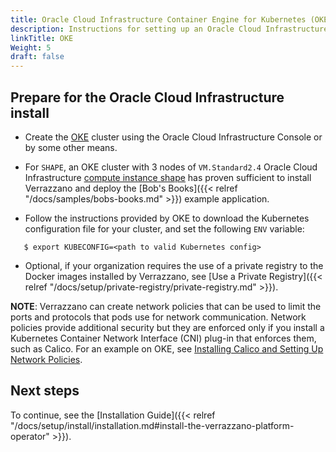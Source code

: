 ```yaml
---
title: Oracle Cloud Infrastructure Container Engine for Kubernetes (OKE)
description: Instructions for setting up an Oracle Cloud Infrastructure Container Engine for Kubernetes (OKE) cluster for Verrazzano
linkTitle: OKE
Weight: 5
draft: false
---
```


## Prepare for the Oracle Cloud Infrastructure install

* Create the [OKE](https://docs.cloud.oracle.com/en-us/iaas/Content/ContEng/Concepts/contengoverview.htm) cluster using the Oracle Cloud Infrastructure Console or by some other means.  

* For `SHAPE`, an OKE cluster with 3 nodes of `VM.Standard2.4` Oracle Cloud Infrastructure [compute instance shape](https://www.oracle.com/cloud/compute/virtual-machines.html) has proven sufficient to install Verrazzano and deploy the [Bob's Books]({{< relref "/docs/samples/bobs-books.md" >}}) example application.

* Follow the instructions provided by OKE to download the Kubernetes configuration file for your cluster, and set the following `ENV` variable:

```
   $ export KUBECONFIG=<path to valid Kubernetes config>
```

* Optional, if your organization requires the use of a private registry to the Docker images installed by Verrazzano, see [Use a Private Registry]({{< relref "/docs/setup/private-registry/private-registry.md" >}}).

**NOTE**: Verrazzano can create network policies that can be used to limit the ports and protocols that pods use for network communication. Network policies provide additional security but they are enforced only if you install a Kubernetes Container Network Interface (CNI) plug-in that enforces them, such as Calico. For an example on OKE, see [Installing Calico and Setting Up Network Policies](https://docs.oracle.com/en-us/iaas/Content/ContEng/Tasks/contengsettingupcalico.htm).

## Next steps

To continue, see the [Installation Guide]({{< relref "/docs/setup/install/installation.md#install-the-verrazzano-platform-operator" >}}).
